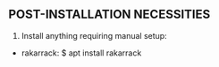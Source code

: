 
## POST-INSTALLATION NECESSITIES

1. Install anything requiring manual setup:
  - rakarrack: $ apt install rakarrack
